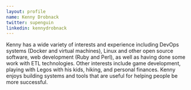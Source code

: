 ```yaml
---
layout: profile
name: Kenny Drobnack
twitter: supenguin
linkedin: kennydrobnack
---
```

Kenny has a wide variety of interests and experience including DevOps systems (Docker and virtual machines), Linux and other open source software, web development (Ruby and Perl), as well as having done some work with ETL technologies. Other interests include game development, playing with Legos with his kids, hiking, and personal finances. Kenny enjoys building systems and tools that are useful for helping people be more successful.
